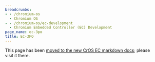 ```yaml
---
breadcrumbs:
- - /chromium-os
  - Chromium OS
- - /chromium-os/ec-development
  - Chromium Embedded Controller (EC) Development
page_name: ec-3po
title: EC-3PO
---
```


This page has been [moved to the new CrOS EC markdown
docs](https://chromium.googlesource.com/chromiumos/platform/ec/+/master/docs/ec-3po.md);
please visit it there.